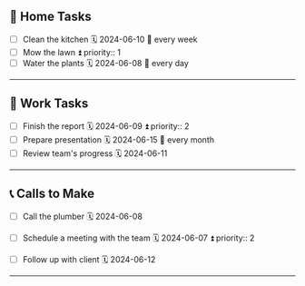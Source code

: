 ## 🏡 Home Tasks
- [ ] Clean the kitchen 🗓 2024-06-10 🔁 every week
- [ ] Mow the lawn ⏫ priority:: 1
- [ ] Water the plants 🗓 2024-06-08 🔁 every day

---
## 💼 Work Tasks
- [ ] Finish the report 🗓 2024-06-09 ⏫ priority:: 2
- [ ] Prepare presentation 🗓 2024-06-15 🔁 every month
- [ ] Review team's progress 🗓 2024-06-11

---

## 📞 Calls to Make
- [ ] Call the plumber 🗓 2024-06-08
- [ ] Schedule a meeting with the team 🗓 2024-06-07 ⏫ priority:: 2
- [ ] Follow up with client 🗓 2024-06-12


---
